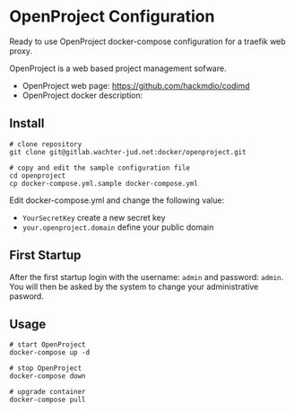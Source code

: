OpenProject Configuration
=========================

Ready to use OpenProject docker-compose configuration for a traefik web proxy.

OpenProject is a web based project management sofware.

* OpenProject web page: https://github.com/hackmdio/codimd
* OpenProject docker description: 


Install
-------

```
# clone repository
git clone git@gitlab.wachter-jud.net:docker/openproject.git

# copy and edit the sample configuration file
cd openproject
cp docker-compose.yml.sample docker-compose.yml
```

Edit docker-compose.yml and change the following value:

* `YourSecretKey` create a new secret key
* `your.openproject.domain` define your public domain


First Startup
-------------

After the first startup login with the username: `admin` 
and password: `admin`.
You will then be asked by the system to change your administrative 
pasword.


Usage
-----

```
# start OpenProject
docker-compose up -d

# stop OpenProject
docker-compose down

# upgrade container
docker-compose pull
```



